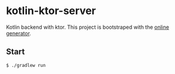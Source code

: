 # kotlin-ktor-server
Kotlin backend with ktor. This project is bootstraped with the [online generator](https://ktor.io/quickstart/generator.html). 
## Start

```bash
$ ./gradlew run
```
